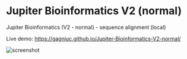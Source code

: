 # Jupiter Bioinformatics V2 (normal)
Jupiter Bioinformatics (V2 - normal) - sequence alignment (local)

Live demo: https://gagniuc.github.io/Jupiter-Bioinformatics-V2-normal/

![screenshot](https://github.com/Gagniuc/Jupiter-Bioinformatics-V2---normal-/blob/main/%5BG%5D%20Jupiter%20Bioinformatics%20(V2%20-%20normal).png)
